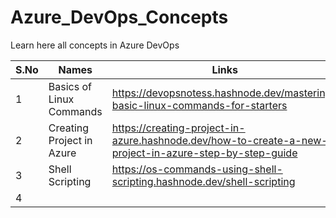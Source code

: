 # Azure_DevOps_Concepts
Learn here all concepts in Azure DevOps


| S.No | Names                     | Links                                                                                                  |
|------|---------------------------|--------------------------------------------------------------------------------------------------------|
| 1    | Basics of Linux Commands  | https://devopsnotess.hashnode.dev/mastering-basic-linux-commands-for-starters                          |
| 2    | Creating Project in Azure | https://creating-project-in-azure.hashnode.dev/how-to-create-a-new-project-in-azure-step-by-step-guide |
| 3    | Shell Scripting           | https://os-commands-using-shell-scripting.hashnode.dev/shell-scripting                                 |
| 4    |                           |                                                                                                        |


